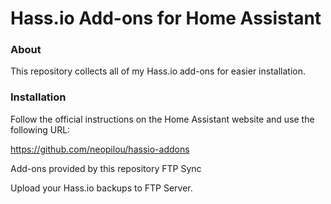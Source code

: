 # Hass.io Add-ons for Home Assistant

### About

This repository collects all of my Hass.io add-ons for easier installation.

### Installation

Follow the official instructions on the Home Assistant website and use the following URL:

https://github.com/neopilou/hassio-addons

Add-ons provided by this repository
FTP Sync

Upload your Hass.io backups to FTP Server.
